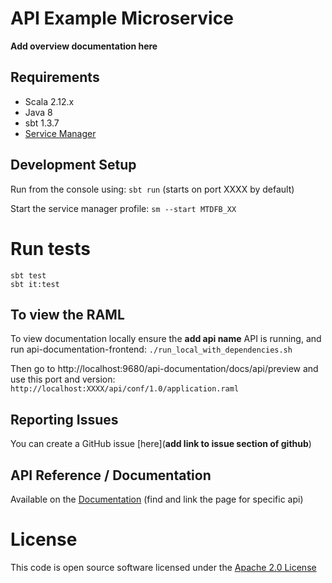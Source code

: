 API Example Microservice
========================
**Add overview documentation here**

## Requirements 
- Scala 2.12.x
- Java 8
- sbt 1.3.7
- [Service Manager](https://github.com/hmrc/service-manager)
 
## Development Setup
  
Run from the console using: `sbt run` (starts on port XXXX by default)
  
Start the service manager profile: `sm --start MTDFB_XX`

# Run tests
```
sbt test
sbt it:test
```

## To view the RAML

To view documentation locally ensure the **add api name** API is running, and run api-documentation-frontend:
`./run_local_with_dependencies.sh`

Then go to http://localhost:9680/api-documentation/docs/api/preview and use this port and version:
`http://localhost:XXXX/api/conf/1.0/application.raml`

## Reporting Issues

You can create a GitHub issue [here](**add link to issue section of github**)


## API Reference / Documentation 
Available on the [Documentation](https://developer.service.hmrc.gov.uk/api-documentation) (find and link the page for specific api)


# License

This code is open source software licensed under the [Apache 2.0 License]("http://www.apache.org/licenses/LICENSE-2.0.html")
